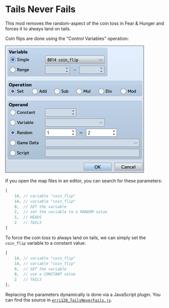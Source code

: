 # Tails Never Fails

This mod removes the random-aspect of the coin toss in Fear & Hunger and forces it to always land on tails.

Coin flips are done using the "Control Variables" operation:

![Screenshot of the editor](./assets/screenshot-editor.png)

If you open the map files in an editor, you can search for these parameters:

```javascript
[
    14, // variable "coin_flip"
    14, // variable "coin_flip"
    0,  // SET the variable
    2,  // set the variable to a RANDOM value
    1,  // HEADS
    2   // TAILS
]
```

To force the coin toss to always land on tails, we can simply set the `coin_flip` variable to a constant value:

```javascript
[
    14, // variable "coin_flip"
    14, // variable "coin_flip"
    0,  // SET the variable
    0,  // use a CONSTANT value
    2   // TAILS
];
```

Replacing the parameters dynamically is done via a JavaScript plugin. You can find the source in [`erri120_TailsNeverFails.js`](./erri120_TailsNeverFails.js).

